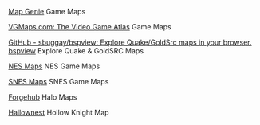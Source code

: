 
[Map Genie](https://mapgenie.io/)
Game Maps

[VGMaps.com: The Video Game Atlas](https://vgmaps.com/)
Game Maps

[GitHub - sbuggay/bspview: Explore Quake/GoldSrc maps in your browser.](https://github.com/sbuggay/bspview)
[bspview](https://devanbuggay.com/bspview/)
Explore Quake & GoldSRC Maps

[NES Maps](https://www.nesmaps.com/)
NES Game Maps

[SNES Maps](https://www.snesmaps.com/)
SNES Game Maps

[Forgehub](https://www.forgehub.com/)
Halo Maps

[Hallownest](https://www.hallownest.net/)
Hollow Knight Map
